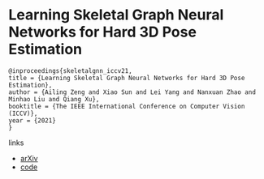# Learning Skeletal Graph Neural Networks for Hard 3D Pose Estimation

```
@inproceedings{skeletalgnn_iccv21,
title = {Learning Skeletal Graph Neural Networks for Hard 3D Pose Estimation},
author = {Ailing Zeng and Xiao Sun and Lei Yang and Nanxuan Zhao and Minhao Liu and Qiang Xu},
booktitle = {The IEEE International Conference on Computer Vision (ICCV)},
year = {2021}
}
```

links
- [arXiv](https://arxiv.org/abs/2108.07181)
- [code](https://github.com/ailingzengzzz/Skeletal-GNN)
